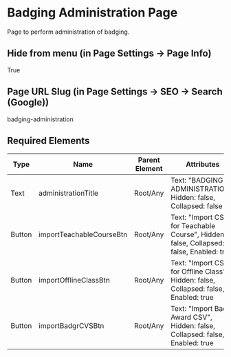 # Badging Administration Page
Page to perform administration of badging.

## Hide from menu (in Page Settings -> Page Info)
True

## Page URL Slug (in Page Settings -> SEO -> Search (Google))
badging-administration

## Required Elements
| Type                 | Name                       | Parent Element    | Attributes                                        |
|----------------------|----------------------------|-------------------|--------------------------------|
| Text                 | administrationTitle        | Root/Any          | Text: "BADGING ADMINISTRATION", Hidden: false, Collapsed: false |
| Button               | importTeachableCourseBtn   | Root/Any          | Text: "Import CSV for Teachable Course", Hidden: false, Collapsed: false, Enabled: true |
| Button               | importOfflineClassBtn      | Root/Any          | Text: "Import CSV for Offline Class", Hidden: false, Collapsed: false, Enabled: true |
| Button               | importBadgrCVSBtn          | Root/Any          | Text: "Import Badgr Award CSV", Hidden: false, Collapsed: false, Enabled: true |
